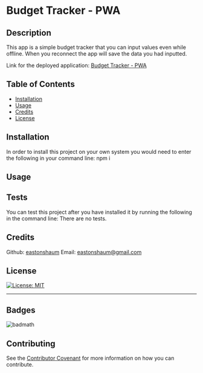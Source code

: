 # Budget Tracker - PWA

  ## Description 

  This app is a simple budget tracker that you can input values even while offline. When you reconnect the app will save the data you had inputted.

  Link for the deployed application: [Budget Tracker - PWA](https://dry-coast-15665.herokuapp.com/)

  ## Table of Contents 

  * [Installation](#installation)
  * [Usage](#usage)
  * [Credits](#credits)
  * [License](#license)


  ## Installation

  In order to install this project on your own system you would need to enter the following in your command line: npm i


  ## Usage 

  

  ## Tests

  You can test this project after you have installed it by running the following in the command line: There are no tests.

  ## Credits

  Github: [eastonshaum](https://github.com/eastonshaum)
  Email:  eastonshaum@gmail.com

  ## License
  [![License: MIT](https://img.shields.io/badge/License-MIT-yellow.svg)](https://opensource.org/licenses/MIT)

  ---

  ## Badges

  ![badmath](https://img.shields.io/github/languages/top/nielsenjared/badmath)


  ## Contributing

  
  See the [Contributor Covenant](https://www.contributor-covenant.org/) for more information on how you can contribute. 

